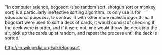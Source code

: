 <html><body><p>"In computer science, bogosort (also random sort, shotgun sort or monkey sort) is a particularly ineffective sorting algorithm. Its only use is for educational purposes, to contrast it with other more realistic algorithms. If bogosort were used to sort a deck of cards, it would consist of checking if the deck were in order, and if it were not, one would throw the deck into the air, pick up the cards up at random, and repeat the process until the deck is sorted."



http://en.wikipedia.org/wiki/Bogosort</p></body></html>